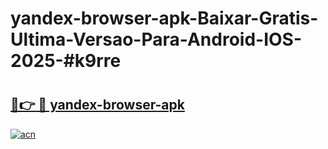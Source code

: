 # yandex-browser-apk-Baixar-Gratis-Ultima-Versao-Para-Android-IOS-2025-#k9rre

# <h2><a href="https://ainizakaria.my?title=yandex-browser-apk&ref=24M">🔗👉 🔴 yandex-browser-apk</a></h2>

[![acn](https://github.com/user-attachments/assets/0f9c940e-d8b0-45ae-aac7-cd30a18b3e1c)](https://ainizakaria.my?title=yandex-browser-apk&ref=24M)

